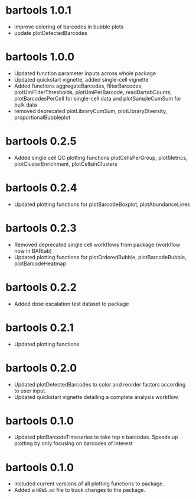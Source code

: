 # bartools 1.0.1

- improve coloring of barcodes in bubble plots
- update plotDetectedBarcodes

# bartools 1.0.0

- Updated function parameter inputs across whole package
- Updated quickstart vignette, added single-cell vignette
- Added functions aggregateBarcodes, filterBarcodes, plotUmiFilterThresholds, plotUmiPerBarcode, readBartabCounts, plotBarcodesPerCell for single-cell data and plotSampleCumSum for bulk data
- removed deprecated plotLibraryCumSum, plotLibraryDiversity, proportionalBubbleplot

# bartools 0.2.5

-   Added single cell QC plotting functions plotCellsPerGroup, plotMetrics, plotClusterEnrichment, plotCellsinClusters

# bartools 0.2.4

-   Updated plotting functions for plotBarcodeBoxplot, plotAbundanceLines

# bartools 0.2.3

-   Removed deprecated single cell workflows from package (workflow now in BARtab)
-   Updated plotting functions for plotOrderedBubble, plotBarcodeBubble, plotBarcodeHeatmap

# bartools 0.2.2

-   Added dose escalation test dataset to package 

# bartools 0.2.1

-   Updated plotting functions

# bartools 0.2.0

-   Updated plotDetectedBarcodes to color and reorder factors according to user input.
-   Updated quickstart vignette detailing a complete analysis workflow.

# bartools 0.1.0

-   Updated plotBarcodeTimeseries to take top n barcodes. Speeds up plotting by only focusing on barcodes of interest

# bartools 0.1.0

-   Included current versions of all plotting functions to package.
-   Added a `NEWS.md` file to track changes to the package.
